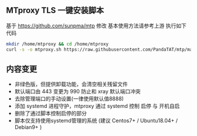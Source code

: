 ## MTproxy TLS 一键安装脚本

基于 https://github.com/sunpma/mtp 修改
基本使用方法请参考上游
执行如下代码
```bash
mkdir /home/mtproxy && cd /home/mtproxy
curl -s -o mtproxy.sh https://raw.githubusercontent.com/PandaTAT/mtp/master/mtproxy.sh && chmod +x mtproxy.sh && bash mtproxy.sh
```

## 内容变更
* 非绿色版，但提供卸载功能，会清空相关残留文件
* 默认端口由 443 变更为 990 防止和 xray 默认端口冲突
* 去除管理端口的手动设置(一律使用默认值8888)  
* 添加 systemd 进程守护，mtproxy 通过 systemd 控制 启停 与 开机自启
* 删除了通过脚本控制启停的部分
* 脚本仅支持使用systemd管理的系统 (建议 Centos7+ / Ubuntu18.04+ / Debian9+ )
